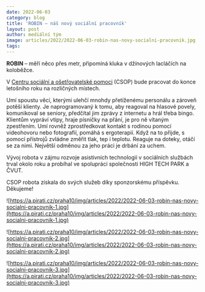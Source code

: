 ```yaml
---
date: 2022-06-03
category: blog
title: 'ROBIN – náš nový sociální pracovník'
layout: post
author: mediální tým
image: articles/2022/2022-06-03-robin-nas-novy-socialni-pracovnik.jpg
tags:
---
```


**ROBIN** – měří něco přes metr, připomíná kluka v džínových lacláčích na koloběžce.

V  [Centru sociální a ošetřovatelské pomoci](https://www.csop10.cz/hlavni-stranka.aspx)  (CSOP) bude pracovat do konce letošního roku na rozličných místech.

Umí spoustu věcí, kterými ulehčí mnohdy přetíženému personálu a zároveň potěší klienty. Je naprogramovaný k tomu, aby reagoval na hlasové povely, komunikoval se seniory, předčítal jim zprávy z internetu a hrál třeba bingo. Klientům vypráví vtipy, hraje písničky na přání, je pro ně vítaným zpestřením. Umí rovněž zprostředkovat kontakt s rodinou pomocí videohovoru nebo fotografií, pomáhá s ergoterapií. Když na to přijde, s pomocí přístrojů zvládne změřit tlak, tep i teplotu. Reaguje na doteky, otáčí se za nimi. Největší odměnou za jeho práci je drbání za uchem.

Vývoj robota v zájmu rozvoje asistivních technologií v sociálních službách trval okolo roku a probíhal ve spolupráci společnosti HIGH TECH PARK a ČVUT.

CSOP robota získala do svých služeb díky sponzorskému příspěvku. Děkujeme!

![https://a.pirati.cz/praha10/img/articles/2022/2022-06-03-robin-nas-novy-socialni-pracovnik-1.jpg](https://a.pirati.cz/praha10/img/articles/2022/2022-06-03-robin-nas-novy-socialni-pracovnik-1.jpg)

![https://a.pirati.cz/praha10/img/articles/2022/2022-06-03-robin-nas-novy-socialni-pracovnik-2.jpg](https://a.pirati.cz/praha10/img/articles/2022/2022-06-03-robin-nas-novy-socialni-pracovnik-2.jpg)

![https://a.pirati.cz/praha10/img/articles/2022/2022-06-03-robin-nas-novy-socialni-pracovnik-3.jpg](https://a.pirati.cz/praha10/img/articles/2022/2022-06-03-robin-nas-novy-socialni-pracovnik-3.jpg)
